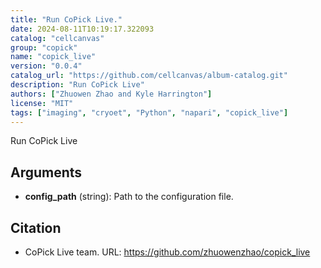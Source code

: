 ```yaml
---
title: "Run CoPick Live."
date: 2024-08-11T10:19:17.322093
catalog: "cellcanvas"
group: "copick"
name: "copick_live"
version: "0.0.4"
catalog_url: "https://github.com/cellcanvas/album-catalog.git"
description: "Run CoPick Live"
authors: ["Zhuowen Zhao and Kyle Harrington"]
license: "MIT"
tags: ["imaging", "cryoet", "Python", "napari", "copick_live"]
---
```


Run CoPick Live

## Arguments

- **config_path** (string): Path to the configuration file.

## Citation

- CoPick Live team.
  URL: https://github.com/zhuowenzhao/copick_live

